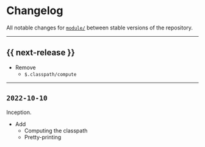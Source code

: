 # Changelog

All notable changes for [`module/`](../classpath) between stable versions of the
repository.


---


## {{ next-release }}

- Remove
    - `$.classpath/compute`

---


## `2022-10-10`

Inception.

- Add
    - Computing the classpath
    - Pretty-printing

